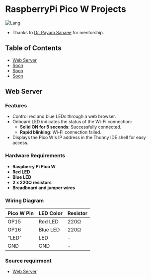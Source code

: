 # RaspberryPi Pico W Projects
![Lang](https://img.shields.io/badge/Language-MicroPython-lightblue)

- Thanks to [Dr. Payam Sanaee](https://example.com) for mentorship.

 



## Table of Contents
- [Web Server](#web-server)
- [Soon](#Soon)
- [Soon](#Soon)
- [Soon](#Soon)


## Web Server
### Features
- Control red and blue LEDs through a web browser.
- Onboard LED indicates the status of the Wi-Fi connection:
  - **Solid ON for 5 seconds**: Successfully connected.
  - **Rapid blinking**: Wi-Fi connection failed.
- Displays the Pico W's IP address in the Thonny IDE shell for easy access.
###  Hardware Requirements
- **Raspberry Pi Pico W**
- **Red LED**
- **Blue LED**
- **2 x 220Ω resistors**
- **Breadboard and jumper wires**
### Wiring Diagram

| Pico W Pin | LED Color | Resistor |
|------------|-----------|----------|
| GP15       | Red LED   | 220Ω     |
| GP16       | Blue LED  | 220Ω     |
| "LED"      | LED       | -        |
| GND        | GND       | -        |

### Source requirment
- [Web Server](https://github.com/MoJavadSh/RaspberryPiPicoW/blob/main/WebServer.py)



